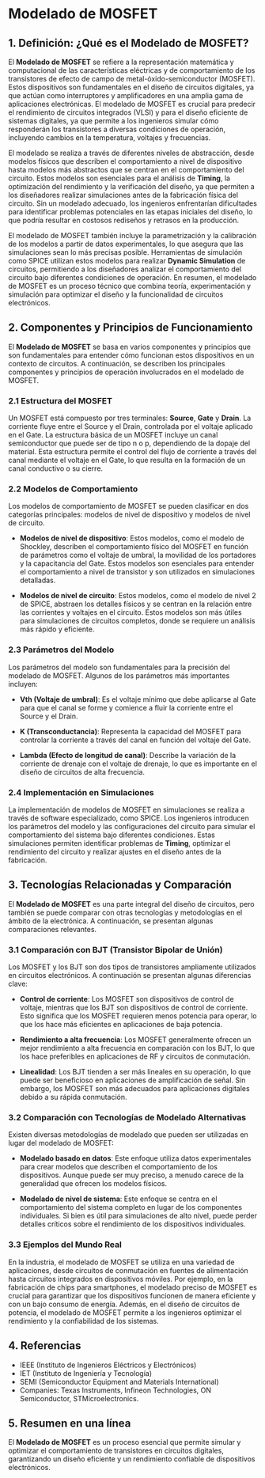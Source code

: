 # Modelado de MOSFET

## 1. Definición: ¿Qué es el **Modelado de MOSFET**?
El **Modelado de MOSFET** se refiere a la representación matemática y computacional de las características eléctricas y de comportamiento de los transistores de efecto de campo de metal-óxido-semiconductor (MOSFET). Estos dispositivos son fundamentales en el diseño de circuitos digitales, ya que actúan como interruptores y amplificadores en una amplia gama de aplicaciones electrónicas. El modelado de MOSFET es crucial para predecir el rendimiento de circuitos integrados (VLSI) y para el diseño eficiente de sistemas digitales, ya que permite a los ingenieros simular cómo responderán los transistores a diversas condiciones de operación, incluyendo cambios en la temperatura, voltajes y frecuencias.

El modelado se realiza a través de diferentes niveles de abstracción, desde modelos físicos que describen el comportamiento a nivel de dispositivo hasta modelos más abstractos que se centran en el comportamiento del circuito. Estos modelos son esenciales para el análisis de **Timing**, la optimización del rendimiento y la verificación del diseño, ya que permiten a los diseñadores realizar simulaciones antes de la fabricación física del circuito. Sin un modelado adecuado, los ingenieros enfrentarían dificultades para identificar problemas potenciales en las etapas iniciales del diseño, lo que podría resultar en costosos rediseños y retrasos en la producción.

El modelado de MOSFET también incluye la parametrización y la calibración de los modelos a partir de datos experimentales, lo que asegura que las simulaciones sean lo más precisas posible. Herramientas de simulación como SPICE utilizan estos modelos para realizar **Dynamic Simulation** de circuitos, permitiendo a los diseñadores analizar el comportamiento del circuito bajo diferentes condiciones de operación. En resumen, el modelado de MOSFET es un proceso técnico que combina teoría, experimentación y simulación para optimizar el diseño y la funcionalidad de circuitos electrónicos.

## 2. Componentes y Principios de Funcionamiento
El **Modelado de MOSFET** se basa en varios componentes y principios que son fundamentales para entender cómo funcionan estos dispositivos en un contexto de circuitos. A continuación, se describen los principales componentes y principios de operación involucrados en el modelado de MOSFET.

### 2.1 Estructura del MOSFET
Un MOSFET está compuesto por tres terminales: **Source**, **Gate** y **Drain**. La corriente fluye entre el Source y el Drain, controlada por el voltaje aplicado en el Gate. La estructura básica de un MOSFET incluye un canal semiconductor que puede ser de tipo n o p, dependiendo de la dopaje del material. Esta estructura permite el control del flujo de corriente a través del canal mediante el voltaje en el Gate, lo que resulta en la formación de un canal conductivo o su cierre.

### 2.2 Modelos de Comportamiento
Los modelos de comportamiento de MOSFET se pueden clasificar en dos categorías principales: modelos de nivel de dispositivo y modelos de nivel de circuito. 

- **Modelos de nivel de dispositivo**: Estos modelos, como el modelo de Shockley, describen el comportamiento físico del MOSFET en función de parámetros como el voltaje de umbral, la movilidad de los portadores y la capacitancia del Gate. Estos modelos son esenciales para entender el comportamiento a nivel de transistor y son utilizados en simulaciones detalladas.

- **Modelos de nivel de circuito**: Estos modelos, como el modelo de nivel 2 de SPICE, abstraen los detalles físicos y se centran en la relación entre las corrientes y voltajes en el circuito. Estos modelos son más útiles para simulaciones de circuitos completos, donde se requiere un análisis más rápido y eficiente.

### 2.3 Parámetros del Modelo
Los parámetros del modelo son fundamentales para la precisión del modelado de MOSFET. Algunos de los parámetros más importantes incluyen:

- **Vth (Voltaje de umbral)**: Es el voltaje mínimo que debe aplicarse al Gate para que el canal se forme y comience a fluir la corriente entre el Source y el Drain.

- **K (Transconductancia)**: Representa la capacidad del MOSFET para controlar la corriente a través del canal en función del voltaje del Gate.

- **Lambda (Efecto de longitud de canal)**: Describe la variación de la corriente de drenaje con el voltaje de drenaje, lo que es importante en el diseño de circuitos de alta frecuencia.

### 2.4 Implementación en Simulaciones
La implementación de modelos de MOSFET en simulaciones se realiza a través de software especializado, como SPICE. Los ingenieros introducen los parámetros del modelo y las configuraciones del circuito para simular el comportamiento del sistema bajo diferentes condiciones. Estas simulaciones permiten identificar problemas de **Timing**, optimizar el rendimiento del circuito y realizar ajustes en el diseño antes de la fabricación.

## 3. Tecnologías Relacionadas y Comparación
El **Modelado de MOSFET** es una parte integral del diseño de circuitos, pero también se puede comparar con otras tecnologías y metodologías en el ámbito de la electrónica. A continuación, se presentan algunas comparaciones relevantes.

### 3.1 Comparación con BJT (Transistor Bipolar de Unión)
Los MOSFET y los BJT son dos tipos de transistores ampliamente utilizados en circuitos electrónicos. A continuación se presentan algunas diferencias clave:

- **Control de corriente**: Los MOSFET son dispositivos de control de voltaje, mientras que los BJT son dispositivos de control de corriente. Esto significa que los MOSFET requieren menos potencia para operar, lo que los hace más eficientes en aplicaciones de baja potencia.

- **Rendimiento a alta frecuencia**: Los MOSFET generalmente ofrecen un mejor rendimiento a alta frecuencia en comparación con los BJT, lo que los hace preferibles en aplicaciones de RF y circuitos de conmutación.

- **Linealidad**: Los BJT tienden a ser más lineales en su operación, lo que puede ser beneficioso en aplicaciones de amplificación de señal. Sin embargo, los MOSFET son más adecuados para aplicaciones digitales debido a su rápida conmutación.

### 3.2 Comparación con Tecnologías de Modelado Alternativas
Existen diversas metodologías de modelado que pueden ser utilizadas en lugar del modelado de MOSFET:

- **Modelado basado en datos**: Este enfoque utiliza datos experimentales para crear modelos que describen el comportamiento de los dispositivos. Aunque puede ser muy preciso, a menudo carece de la generalidad que ofrecen los modelos físicos.

- **Modelado de nivel de sistema**: Este enfoque se centra en el comportamiento del sistema completo en lugar de los componentes individuales. Si bien es útil para simulaciones de alto nivel, puede perder detalles críticos sobre el rendimiento de los dispositivos individuales.

### 3.3 Ejemplos del Mundo Real
En la industria, el modelado de MOSFET se utiliza en una variedad de aplicaciones, desde circuitos de conmutación en fuentes de alimentación hasta circuitos integrados en dispositivos móviles. Por ejemplo, en la fabricación de chips para smartphones, el modelado preciso de MOSFET es crucial para garantizar que los dispositivos funcionen de manera eficiente y con un bajo consumo de energía. Además, en el diseño de circuitos de potencia, el modelado de MOSFET permite a los ingenieros optimizar el rendimiento y la confiabilidad de los sistemas.

## 4. Referencias
- IEEE (Instituto de Ingenieros Eléctricos y Electrónicos)
- IET (Instituto de Ingeniería y Tecnología)
- SEMI (Semiconductor Equipment and Materials International)
- Companies: Texas Instruments, Infineon Technologies, ON Semiconductor, STMicroelectronics.

## 5. Resumen en una línea
El **Modelado de MOSFET** es un proceso esencial que permite simular y optimizar el comportamiento de transistores en circuitos digitales, garantizando un diseño eficiente y un rendimiento confiable de dispositivos electrónicos.